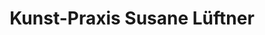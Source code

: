 ---
title: "Kunst-Praxis Susane Lüftner"
url: /leipzig/kunst-praxis-susane-lueftner/
shop: Kunst
---